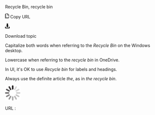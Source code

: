 # 

Recycle Bin, recycle bin

![Copy URL](media/recycle-bin/Copy.png)
Copy URL

![Download](media/recycle-bin/Download.png)

Download topic

Capitalize both words when referring to the *Recycle Bin* on the Windows desktop.

Lowercase when referring to the *recycle bin* in OneDrive. 

In UI, it's OK to use *Recycle bin* for labels and headings.

Always use the definite article *the*, as in *the* *recycle bin*.

![In progress](media/recycle-bin/activity-large.gif)

URL :
